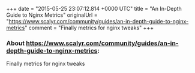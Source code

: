 +++
date = "2015-05-25 23:07:12.814 +0000 UTC"
title = "An In-Depth Guide to Nginx Metrics"
originalUrl = "https://www.scalyr.com/community/guides/an-in-depth-guide-to-nginx-metrics"
comment = "Finally metrics for nginx tweaks"
+++

### About https://www.scalyr.com/community/guides/an-in-depth-guide-to-nginx-metrics:

Finally metrics for nginx tweaks

